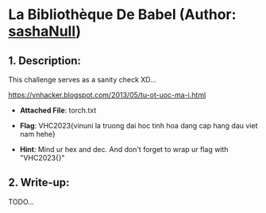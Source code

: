 # La Bibliothèque De Babel (Author: [sashaNull](https://github.com/s4shaNull))

## 1. Description:
This challenge serves as a sanity check XD...

https://vnhacker.blogspot.com/2013/05/tu-ot-uoc-ma-i.html
- **Attached File**: torch.txt

- **Flag**: VHC2023{vinuni la truong dai hoc tinh hoa dang cap hang dau viet nam hehe}

- **Hint**: Mind ur hex and dec. And don't forget to wrap ur flag with "VHC2023{}"
## 2. Write-up:
TODO...
